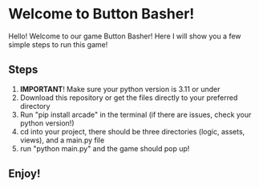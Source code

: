 # Welcome to Button Basher!

Hello! Welcome to our game Button Basher! Here I will show you a few simple steps to run this game!

## Steps

1. **IMPORTANT**! Make sure your python version is 3.11 or under
2. Download this repository or get the files directly to your preferred directory
3. Run "pip install arcade" in the terminal (if there are issues, check your python version!)
4. cd into your project, there should be three directories (logic, assets, views), and a main.py file
5. run "python main.py" and the game should pop up!

## Enjoy!
